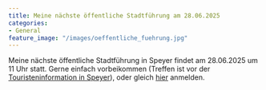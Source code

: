```yaml
---
title: Meine nächste öffentliche Stadtführung am 28.06.2025
categories:
- General
feature_image: "/images/oeffentliche_fuehrung.jpg"
---
```


Meine nächste öffentliche Stadtführung in Speyer findet am 28.06.2025 um 11 Uhr statt. Gerne einfach vorbeikommen (Treffen ist vor der [Touristeninformation in Speyer](https://maps.app.goo.gl/wPHvdpQCP3UgWJ3GA)), oder gleich [hier](https://speyer-booking.inet-mainz.de/formular/detail/2567/2025-06-27/2025-06-30/1) anmelden. 